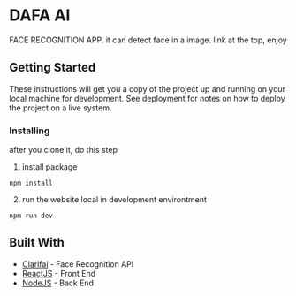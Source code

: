 # DAFA AI

FACE RECOGNITION APP. it can detect face in a image. link at the top, enjoy

## Getting Started

These instructions will get you a copy of the project up and running on your local machine for development. See deployment for notes on how to deploy the project on a live system.


### Installing

after you clone it, do this step

1. install package
```
npm install
```
2. run the website local in development environtment

```
npm run dev
```


## Built With

* [Clarifai](https://docs.clarifai.com/) - Face Recognition API
* [ReactJS](https://reactjs.org/) - Front End
* [NodeJS](https://nodejs.org/en/) - Back End

